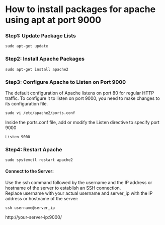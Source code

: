 # How to install packages for apache using apt at port 9000  

### Step1: Update Package Lists   

`sudo apt-get update`  

### Step2: Install Apache Packages

`sudo apt-get install apache2`  

### Step3: Configure Apache to Listen on Port 9000

The default configuration of Apache listens on port 80 for regular HTTP traffic. To configure it to listen on port 9000, you need to make changes to its configuration file.

`sudo vi /etc/apache2/ports.conf`

Inside the ports.conf file, add or modify the Listen directive to specify port 9000   

`Listen 9000`  

### Step4: Restart Apache

`sudo systemctl restart apache2`



#### Connect to the Server:

Use the ssh command followed by the username and the IP address or hostname of the server to establish an SSH connection.   
Replace username with your actual username and server_ip with the IP address or hostname of the server:    

`ssh username@server_ip`     


http://your-server-ip:9000/

